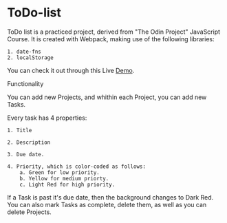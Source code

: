 # ToDo-list

ToDo list is a practiced project, derived from "The Odin Project" JavaScript Course.
It is created with Webpack, making use of the following libraries:

    1. date-fns
    2. localStorage

You can check it out through this Live [Demo]().

Functionality

You can add new Projects, and whithin each Project, you can add new Tasks.

Every task has 4 properties:

    1. Title
    
    2. Description
    
    3. Due date.
    
    4. Priority, which is color-coded as follows:
        a. Green for low priority.
        b. Yellow for medium priorty.
        c. Light Red for high priority.
        
If a Task is past it's due date, then the background changes to Dark Red.
You can also mark Tasks as complete, delete them, as well as you can delete Projects.
